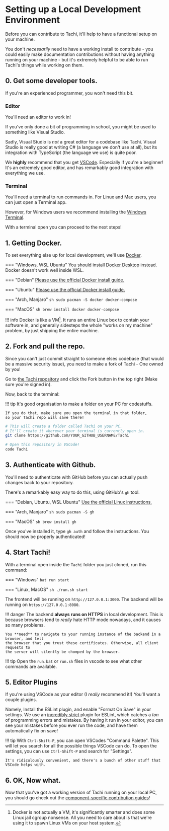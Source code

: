 # Setting up a Local Development Environment

Before you can contribute to Tachi, it'll help to have a functional setup on your machine.

You don't *necessarily* need to have a working install to contribute - you could easily
make documentation contributions without having anything running on your machine - but
it's extremely helpful to be able to run Tachi's things while working on them.

## 0. Get some developer tools.

If you're an experienced programmer, you won't need this bit.

### Editor

You'll need an editor to work in!

If you've only done a bit of programming in school,
you might be used to something like Visual Studio.

Sadly, Visual Studio is *not* a great editor for a codebase like Tachi. Visual Studio is
really good at writing C# (a language we don't use at all),
but its integration with TypeScript (the language we use) is quite poor.

We **highly** recommend that you get [VSCode](https://code.visualstudio.com/). Especially
if you're a beginner! It's an extremely good editor, and has remarkably good integration
with everything we use.

### Terminal

You'll need a terminal to run commands in. For Linux and Mac users, you can just open
a Terminal app.

However, for Windows users we recommend installing the [Windows Terminal](https://apps.microsoft.com/store/detail/windows-terminal/9N0DX20HK701?hl=en-gb&gl=GB).

With a terminal open you can proceed to the next steps!

## 1. Getting Docker.

To set everything else up for local development, we'll use [Docker](https://docker.com).

=== "Windows, WSL Ubuntu"
	You should install [Docker Desktop](https://docs.docker.com/desktop/) instead.
	Docker doesn't work well inside WSL.

=== "Debian"
	[Please use the official Docker install guide.](https://docs.docker.com/engine/install/debian/)

=== "Ubuntu"
	[Please use the official Docker install guide.](https://docs.docker.com/engine/install/ubuntu/)

=== "Arch, Manjaro"
	```sh
	sudo pacman -S docker docker-compose
	```

=== "MacOS"
	```sh
	brew install docker docker-compose
	```

!!! info
	Docker is like a VM[^1]. It runs an entire Linux box to contain your software in, and generally sidesteps the whole "works on my machine" problem, by just shipping the entire machine.

## 2. Fork and pull the repo.

Since you can't just commit straight to someone elses codebase (that would be a massive security issue), you need to make a fork of Tachi - One owned by you!

Go to [the Tachi repository](https://github.com/zkrising/Tachi) and click the Fork button in the top right (Make sure you're signed in).

Now, back to the terminal:

!!! tip
	It's good organisation to make a folder on your PC for codestuffs.
	
	If you do that, make sure you open the terminal in that folder,
	so your Tachi repo will save there!

```sh
# This will create a folder called Tachi on your PC.
# It'll create it wherever your terminal is currently open in.
git clone https://github.com/YOUR_GITHUB_USERNAME/Tachi

# Open this repository in VSCode!
code Tachi
```

## 3. Authenticate with Github.

You'll need to authenticate with GitHub before you can actually push changes back
to your repository.

There's a remarkably easy way to do this, using GitHub's `gh` tool.

=== "Debian, Ubuntu, WSL Ubuntu"
	[Use the official Linux instructions.](https://github.com/cli/cli/blob/trunk/docs/install_linux.md)

=== "Arch, Manjaro"
	```sh
	sudo pacman -S gh
	```

=== "MacOS"
	```sh
	brew install gh
	```

Once you've installed it, type `gh auth` and follow the instructions.
You should now be properly authenticated!

## 4. Start Tachi!

With a terminal open inside the `Tachi` folder you just cloned, run this command:

=== "Windows"
	```bat
	run start
	```

=== "Linux, MacOS"
	```sh
	./run.sh start
	```

The frontend will be running on `http://127.0.0.1:3000`.
The backend will be running on `https://127.0.0.1:8080`.

!!! danger
	The backend **always runs on HTTPS** in local development. This is because browsers
	tend to *really* hate HTTP mode nowadays, and it causes so many problems.

	You **need** to navigate to your running instance of the backend in a browser, and tell
	the browser that you trust these certificates. Otherwise, all client requests to
	the server will silently be chomped by the browser.

!!! tip
	Open the `run.bat` or `run.sh` files in vscode to see what other commands are available.

## 5. Editor Plugins

If you're using VSCode as your editor (I *really* recommend it!) You'll want a couple
plugins.

Namely, Install the ESLint plugin, and enable "Format On Save" in your settings. We use an [incredibly strict](https://github.com/CadenceJS/Cadence) plugin for ESLint, which catches a *ton* of programming errors and mistakes. By having it run in your editor, you can see your mistakes before you ever run the code, and have them automatically fix on save!

!!! tip
	With `Ctrl-Shift-P`, you can open VSCodes "Command Palette". This will let you search
	for all the possible things VSCode can do. To open the settings, you can use `Ctrl-Shift-P` and search for "Settings".

	It's ridiculously convenient, and there's a bunch of other stuff that VSCode helps with.

## 6. OK, Now what.

Now that you've got a working version of Tachi running on your local PC, you should go check out the [component-specific contribution guides](./components.md)!

[^1]: Docker is not actually a VM, it's significantly smarter and does some Linux jail cgroup nonsense. All you need to care about is that we're using it to spawn Linux VMs on your host system.
